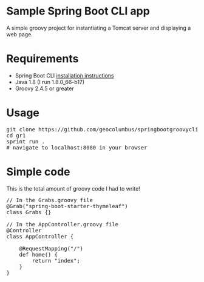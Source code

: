 # Sample Spring Boot CLI app
A simple groovy project for instantiating a Tomcat server and displaying a web page.


# Requirements

* Spring Boot CLI [installation instructions](https://docs.spring.io/spring-boot/docs/current/reference/html/getting-started-installing-spring-boot.html#getting-started-installing-the-cli) 
* Java 1.8 (I run 1.8.0_66-b17)
* Groovy 2.4.5 or greater

# Usage

<pre>
git clone https://github.com/geocolumbus/springbootgroovycli.git gr1
cd gr1
sprint run .
# navigate to localhost:8080 in your browser
</pre>

# Simple code

This is the total amount of groovy code I had to write!

<pre>
// In the Grabs.groovy file
@Grab("spring-boot-starter-thymeleaf")
class Grabs {}

// In the AppController.groovy file
@Controller
class AppController {

    @RequestMapping("/")
    def home() {
        return "index";
    }
}
</pre>
